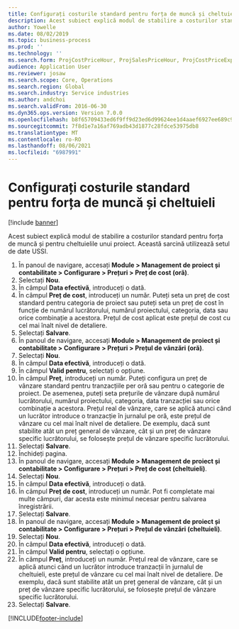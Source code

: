 ```yaml
---
title: Configurați costurile standard pentru forța de muncă și cheltuieli
description: Acest subiect explică modul de stabilire a costurilor standard pentru forța de muncă și pentru cheltuielile unui proiect.
author: Yowelle
ms.date: 08/02/2019
ms.topic: business-process
ms.prod: ''
ms.technology: ''
ms.search.form: ProjCostPriceHour, ProjSalesPriceHour, ProjCostPriceExpense, ProjSalesPriceCost
audience: Application User
ms.reviewer: josaw
ms.search.scope: Core, Operations
ms.search.region: Global
ms.search.industry: Service industries
ms.author: andchoi
ms.search.validFrom: 2016-06-30
ms.dyn365.ops.version: Version 7.0.0
ms.openlocfilehash: b8f65709433ed6f9ff9d23ed6d99624ee1d4aaef6927ee689c9f7651807340c5
ms.sourcegitcommit: 7f8d1e7a16af769adb43d1877c28fdce53975db8
ms.translationtype: MT
ms.contentlocale: ro-RO
ms.lasthandoff: 08/06/2021
ms.locfileid: "6987991"
---
```

# <a name="configure-standard-costs-for-labor-and-expenses"></a>Configurați costurile standard pentru forța de muncă și cheltuieli

[!include [banner](../../includes/banner.md)]

Acest subiect explică modul de stabilire a costurilor standard pentru forța de muncă și pentru cheltuielile unui proiect. Această sarcină utilizează setul de date USSI.

1. În panoul de navigare, accesați **Module > Management de proiect și contabilitate > Configurare > Prețuri > Preț de cost (oră)**.
2. Selectați **Nou**.
3. În câmpul **Data efectivă**, introduceți o dată.
4. În câmpul **Preț de cost**, introduceți un număr. Puteți seta un preț de cost standard pentru categoria de proiect sau puteți seta un preț de cost în funcție de numărul lucrătorului, numărul proiectului, categoria, data sau orice combinație a acestora. Prețul de cost aplicat este prețul de cost cu cel mai înalt nivel de detaliere.  
5. Selectați **Salvare**.
6. În panoul de navigare, accesați **Module > Management de proiect și contabilitate > Configurare > Prețuri > Prețul de vânzări (oră)**.
7. Selectați **Nou**.
8. În câmpul **Data efectivă**, introduceți o dată.
9. În câmpul **Valid pentru**, selectați o opțiune.
10. În câmpul **Preț**, introduceți un număr. Puteți configura un preț de vânzare standard pentru tranzacțiile per oră sau pentru o categorie de proiect. De asemenea, puteți seta prețurile de vânzare după numărul lucrătorului, numărul proiectului, categoria, data tranzacției sau orice combinație a acestora. Prețul real de vânzare, care se aplică atunci când un lucrător introduce o tranzacție în jurnalul pe oră, este prețul de vânzare cu cel mai înalt nivel de detaliere. De exemplu, dacă sunt stabilite atât un preț general de vânzare, cât și un preț de vânzare specific lucrătorului, se folosește prețul de vânzare specific lucrătorului.  
11. Selectați **Salvare**.
12. Închideți pagina.
13. În panoul de navigare, accesați **Module > Management de proiect și contabilitate > Configurare > Prețuri > Preț de cost (cheltuieli)**.
14. Selectați **Nou**.
15. În câmpul **Data efectivă**, introduceți o dată.
16. În câmpul **Preț de cost**, introduceți un număr. Pot fi completate mai multe câmpuri, dar acesta este minimul necesar pentru salvarea înregistrării.  
17. Selectați **Salvare**.
18. În panoul de navigare, accesați **Module > Management de proiect și contabilitate > Configurare > Prețuri > Prețul de vânzări (cheltuieli)**.
19. Selectați **Nou**.
20. În câmpul **Data efectivă**, introduceți o dată.
21. În câmpul **Valid pentru**, selectați o opțiune.
22. În câmpul **Preț**, introduceți un număr. Prețul real de vânzare, care se aplică atunci când un lucrător introduce tranzacții în jurnalul de cheltuieli, este prețul de vânzare cu cel mai înalt nivel de detaliere. De exemplu, dacă sunt stabilite atât un preț general de vânzare, cât și un preț de vânzare specific lucrătorului, se folosește prețul de vânzare specific lucrătorului.  
23. Selectați **Salvare**.



[!INCLUDE[footer-include](../../includes/footer-banner.md)]